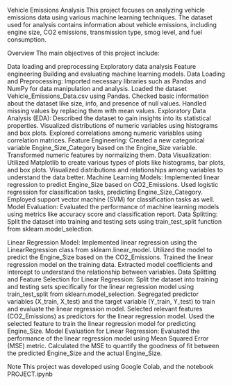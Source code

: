Vehicle Emissions Analysis
This project focuses on analyzing vehicle emissions data using various machine learning techniques. The dataset used for analysis contains information about vehicle emissions, including engine size, CO2 emissions, transmission type, smog level, and fuel consumption.

Overview
The main objectives of this project include:

Data loading and preprocessing
Exploratory data analysis
Feature engineering
Building and evaluating machine learning models.
Data Loading and Preprocessing:
Imported necessary libraries such as Pandas and NumPy for data manipulation and analysis.
Loaded the dataset Vehicle_Emissions_Data.csv using Pandas.
Checked basic information about the dataset like size, info, and presence of null values.
Handled missing values by replacing them with mean values.
Exploratory Data Analysis (EDA):
Described the dataset to gain insights into its statistical properties.
Visualized distributions of numeric variables using histograms and box plots.
Explored correlations among numeric variables using correlation matrices.
Feature Engineering:
Created a new categorical variable Engine_Size_Category based on the Engine_Size variable.
Transformed numeric features by normalizing them.
Data Visualization:
Utilized Matplotlib to create various types of plots like histograms, bar plots, and box plots.
Visualized distributions and relationships among variables to understand the data better.
Machine Learning Models:
Implemented linear regression to predict Engine_Size based on CO2_Emissions.
Used logistic regression for classification tasks, predicting Engine_Size_Category.
Employed support vector machine (SVM) for classification tasks as well.
Model Evaluation:
Evaluated the performance of machine learning models using metrics like accuracy score and classification report.
Data Splitting:
Split the dataset into training and testing sets using train_test_split function from sklearn.model_selection.

Linear Regression Model:
Implemented linear regression using the LinearRegression class from sklearn.linear_model.
Utilized the model to predict the Engine_Size based on the CO2_Emissions.
Trained the linear regression model on the training data.
Extracted model coefficients and intercept to understand the relationship between variables.
Data Splitting and Feature Selection for Linear Regression:
Split the dataset into training and testing sets specifically for the linear regression model using train_test_split from sklearn.model_selection.
Segregated predictor variables (X_train, X_test) and the target variable (Y_train, Y_test) to train and evaluate the linear regression model.
Selected relevant features (CO2_Emissions) as predictors for the linear regression model.
Used the selected feature to train the linear regression model for predicting Engine_Size.
Model Evaluation for Linear Regression:
Evaluated the performance of the linear regression model using Mean Squared Error (MSE) metric.
Calculated the MSE to quantify the goodness of fit between the predicted Engine_Size and the actual Engine_Size.




Note
This project was developed using Google Colab, and the notebook PROJECT.ipynb
